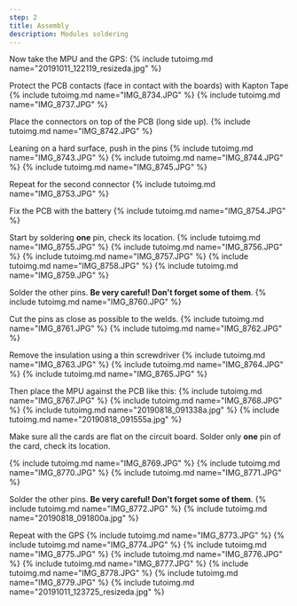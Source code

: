 ```yaml
---
step: 2
title: Assembly
description: Modules soldering
---
```


Now take the MPU and the GPS:
{% include tutoimg.md name="20191011_122119_resizeda.jpg" %}

Protect the PCB contacts (face in contact with the boards) with Kapton Tape
{% include tutoimg.md name="IMG_8734.JPG" %}
{% include tutoimg.md name="IMG_8737.JPG" %}

Place the connectors on top of the PCB (long side up).
{% include tutoimg.md name="IMG_8742.JPG" %}

Leaning on a hard surface, push in the pins
{% include tutoimg.md name="IMG_8743.JPG" %}
{% include tutoimg.md name="IMG_8744.JPG" %}
{% include tutoimg.md name="IMG_8745.JPG" %}

Repeat for the second connector 
{% include tutoimg.md name="IMG_8753.JPG" %}

Fix the PCB with the battery
{% include tutoimg.md name="IMG_8754.JPG" %}

Start by soldering **one** pin, check its location.
{% include tutoimg.md name="IMG_8755.JPG" %}
{% include tutoimg.md name="IMG_8756.JPG" %}
{% include tutoimg.md name="IMG_8757.JPG" %}
{% include tutoimg.md name="IMG_8758.JPG" %}
{% include tutoimg.md name="IMG_8759.JPG" %}

Solder the other pins. **Be very careful! Don't forget some of them**.
{% include tutoimg.md name="IMG_8760.JPG" %}

Cut the pins as close as possible to the welds.
{% include tutoimg.md name="IMG_8761.JPG" %}
{% include tutoimg.md name="IMG_8762.JPG" %}

Remove the insulation using a thin screwdriver
{% include tutoimg.md name="IMG_8763.JPG" %}
{% include tutoimg.md name="IMG_8764.JPG" %}
{% include tutoimg.md name="IMG_8765.JPG" %}

Then place the MPU against the PCB like this:
{% include tutoimg.md name="IMG_8767.JPG" %}
{% include tutoimg.md name="IMG_8768.JPG" %}
{% include tutoimg.md name="20190818_091338a.jpg" %}
{% include tutoimg.md name="20190818_091555a.jpg" %}

Make sure all the cards are flat on the circuit board.
Solder only **one** pin of the card, check its location.
 
{% include tutoimg.md name="IMG_8769.JPG" %}
{% include tutoimg.md name="IMG_8770.JPG" %}
{% include tutoimg.md name="IMG_8771.JPG" %}

Solder the other pins. **Be very careful! Don't forget some of them**.
{% include tutoimg.md name="IMG_8772.JPG" %}
{% include tutoimg.md name="20190818_091800a.jpg" %}

Repeat with the GPS
{% include tutoimg.md name="IMG_8773.JPG" %}
{% include tutoimg.md name="IMG_8774.JPG" %}
{% include tutoimg.md name="IMG_8775.JPG" %}
{% include tutoimg.md name="IMG_8776.JPG" %}
{% include tutoimg.md name="IMG_8777.JPG" %}
{% include tutoimg.md name="IMG_8778.JPG" %}
{% include tutoimg.md name="IMG_8779.JPG" %}
{% include tutoimg.md name="20191011_123725_resizeda.jpg" %}


